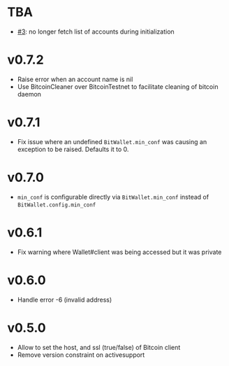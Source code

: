 # TBA

- [#3](https://github.com/ramontayag/bit_wallet/issues/3): no longer fetch list of accounts during initialization

# v0.7.2

- Raise error when an account name is nil
- Use BitcoinCleaner over BitcoinTestnet to facilitate cleaning of bitcoin daemon

# v0.7.1

- Fix issue where an undefined `BitWallet.min_conf` was causing an exception to be raised. Defaults it to 0.

# v0.7.0

- `min_conf` is configurable directly via `BitWallet.min_conf` instead of `BitWallet.config.min_conf`

# v0.6.1

- Fix warning where Wallet#client was being accessed but it was private

# v0.6.0

- Handle error -6 (invalid address)

# v0.5.0

- Allow to set the host, and ssl (true/false) of Bitcoin client
- Remove version constraint on activesupport
